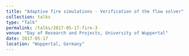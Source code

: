 ```yaml
---
title: "Adaptive fire simulations - Verification of the flow solver"
collection: talks
type: "Talk"
permalink: /talks/2017-05-17-fire-3
venue: "Day of Research and Projects, University of Wuppertal"
date: 2017-05-17
location: "Wuppertal, Germany"
---
```

